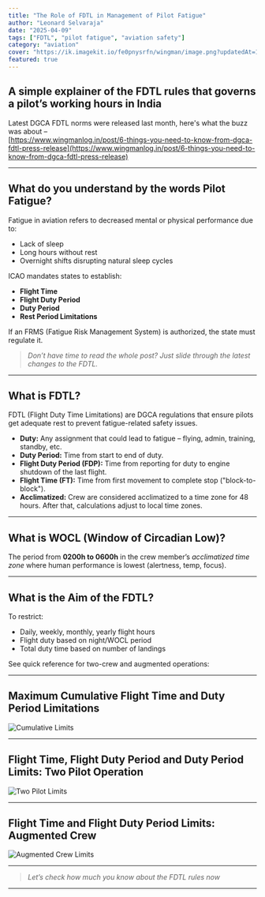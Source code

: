 ```yaml
---
title: "The Role of FDTL in Management of Pilot Fatigue"
author: "Leonard Selvaraja"
date: "2025-04-09"
tags: ["FDTL", "pilot fatigue", "aviation safety"]
category: "aviation"
cover: "https://ik.imagekit.io/fe0pnysrfn/wingman/image.png?updatedAt=1739814042998"
featured: true
---
```


## A simple explainer of the FDTL rules that governs a pilot’s working hours in India

Latest DGCA FDTL norms were released last month, here's what the buzz was about –  
[https://www.wingmanlog.in/post/6-things-you-need-to-know-from-dgca-fdtl-press-release](https://www.wingmanlog.in/post/6-things-you-need-to-know-from-dgca-fdtl-press-release)

---

## What do you understand by the words Pilot Fatigue?

Fatigue in aviation refers to decreased mental or physical performance due to:
- Lack of sleep
- Long hours without rest
- Overnight shifts disrupting natural sleep cycles

ICAO mandates states to establish:
- **Flight Time**
- **Flight Duty Period**
- **Duty Period**
- **Rest Period Limitations**

If an FRMS (Fatigue Risk Management System) is authorized, the state must regulate it.

> _Don’t have time to read the whole post? Just slide through the latest changes to the FDTL._

---

## What is FDTL?

FDTL (Flight Duty Time Limitations) are DGCA regulations that ensure pilots get adequate rest to prevent fatigue-related safety issues.


- **Duty:** Any assignment that could lead to fatigue – flying, admin, training, standby, etc.
- **Duty Period:** Time from start to end of duty.
- **Flight Duty Period (FDP):** Time from reporting for duty to engine shutdown of the last flight.
- **Flight Time (FT):** Time from first movement to complete stop ("block-to-block").
- **Acclimatized:** Crew are considered acclimatized to a time zone for 48 hours. After that, calculations adjust to local time zones.

---

## What is WOCL (Window of Circadian Low)?

The period from **0200h to 0600h** in the crew member’s _acclimatized time zone_ where human performance is lowest (alertness, temp, focus).

---

## What is the Aim of the FDTL?

To restrict:
- Daily, weekly, monthly, yearly flight hours
- Flight duty based on night/WOCL period
- Total duty time based on number of landings

See quick reference for two-crew and augmented operations:  

---

## Maximum Cumulative Flight Time and Duty Period Limitations

![Cumulative Limits](https://static.wixstatic.com/media/c3d501_7083e3a5e4f146aab68c673fd4fe6f97~mv2.jpg)

---

## Flight Time, Flight Duty Period and Duty Period Limits: Two Pilot Operation

![Two Pilot Limits](https://static.wixstatic.com/media/c3d501_fa75ac7414e144c0a8a558d29d03b4e1~mv2.jpg)

---

## Flight Time and Flight Duty Period Limits: Augmented Crew

![Augmented Crew Limits](https://static.wixstatic.com/media/c3d501_0c9a0d657d0f4ca49f2763424ec5901f~mv2.jpg)

---

> _Let’s check how much you know about the FDTL rules now_

---
